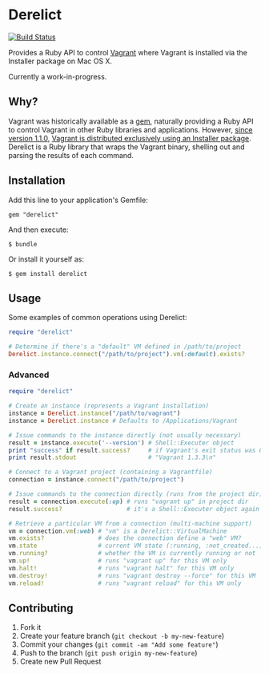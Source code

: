 # Derelict

[![Build Status](https://travis-ci.org/bradfeehan/derelict.png?branch=master)](https://travis-ci.org/bradfeehan/derelict)

Provides a Ruby API to control [Vagrant][1] where Vagrant is installed
via the Installer package on Mac OS X.

Currently a work-in-progress.

[1]: <https://www.vagrantup.com>


## Why?

Vagrant was historically available as a [gem][2], naturally providing a
Ruby API to control Vagrant in other Ruby libraries and applications.
However, [since version 1.1.0][3], [Vagrant is distributed exclusively
using an Installer package][4]. Derelict is a Ruby library that wraps
the Vagrant binary, shelling out and parsing the results of each
command.

[2]: <https://rubygems.org>
[3]: <https://groups.google.com/forum/#!msg/vagrant-up/kX_wvn7wcds/luwNur4kgDEJ>
[4]: <http://mitchellh.com/abandoning-rubygems>


## Installation

Add this line to your application's Gemfile:

    gem "derelict"

And then execute:

    $ bundle

Or install it yourself as:

    $ gem install derelict


## Usage

Some examples of common operations using Derelict:

```ruby
require "derelict"

# Determine if there's a "default" VM defined in /path/to/project
Derelict.instance.connect("/path/to/project").vm(:default).exists?
```

### Advanced

```ruby
require "derelict"

# Create an instance (represents a Vagrant installation)
instance = Derelict.instance("/path/to/vagrant")
instance = Derelict.instance # Defaults to /Applications/Vagrant

# Issue commands to the instance directly (not usually necessary)
result = instance.execute('--version') # Shell::Executer object
print "success" if result.success?     # if Vagrant's exit status was 0
print result.stdout                    # "Vagrant 1.3.3\n"

# Connect to a Vagrant project (containing a Vagrantfile)
connection = instance.connect("/path/to/project")

# Issue commands to the connection directly (runs from the project dir)
result = connection.execute(:up) # runs "vagrant up" in project dir
result.success?                  # it's a Shell::Executer object again

# Retrieve a particular VM from a connection (multi-machine support)
vm = connection.vm(:web) # "vm" is a Derelict::VirtualMachine
vm.exists?               # does the connection define a "web" VM?
vm.state                 # current VM state (:running, :not_created...)
vm.running?              # whether the VM is currently running or not
vm.up!                   # runs "vagrant up" for this VM only
vm.halt!                 # runs "vagrant halt" for this VM only
vm.destroy!              # runs "vagrant destroy --force" for this VM
vm.reload!               # runs "vagrant reload" for this VM only
```


## Contributing

1. Fork it
2. Create your feature branch (`git checkout -b my-new-feature`)
3. Commit your changes (`git commit -am "Add some feature"`)
4. Push to the branch (`git push origin my-new-feature`)
5. Create new Pull Request
